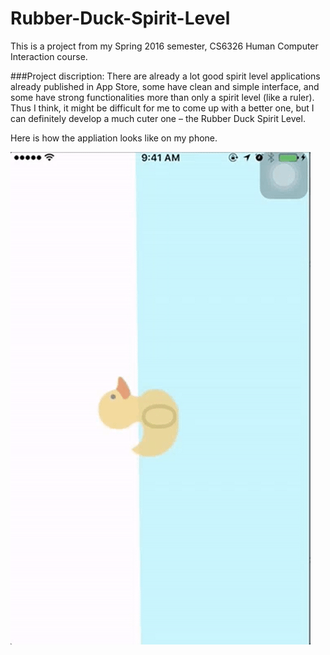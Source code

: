 # Rubber-Duck-Spirit-Level
This is a project from my Spring 2016 semester, CS6326 Human Computer Interaction course.

###Project discription:
There are already a lot good spirit level applications already published in App Store, 
some have clean and simple interface, and some have strong functionalities 
more than only a spirit level (like a ruler). 
Thus I think, it might be difficult for me to come up with a better one, 
but I can definitely develop a much cuter one – the Rubber Duck Spirit Level.

Here is how the appliation looks like on my phone.

![demo](Screenshots/Duck.gif)

